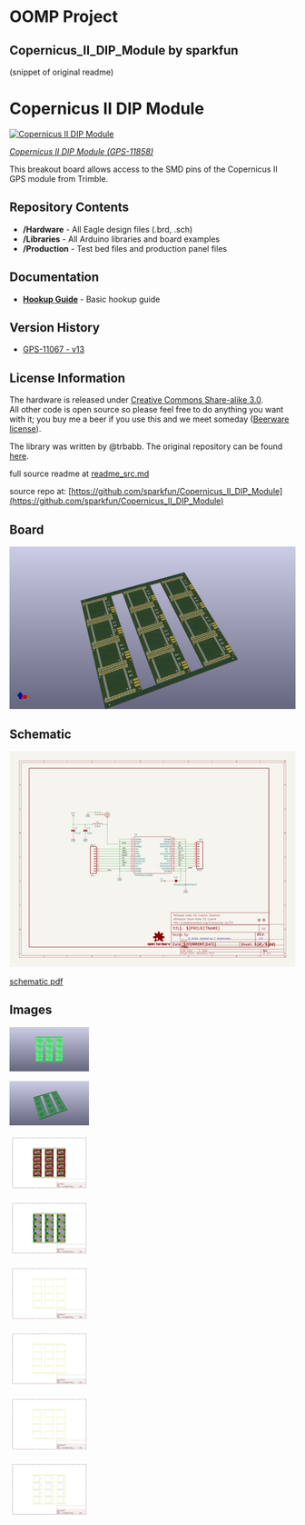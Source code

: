 # OOMP Project  
## Copernicus_II_DIP_Module  by sparkfun  
  
(snippet of original readme)  
  
Copernicus II DIP Module  
========================  
  
[![Copernicus II DIP Module]( https://dlnmh9ip6v2uc.cloudfront.net/images/products/1/1/8/5/8/11858-01_medium.jpg)](https://www.sparkfun.com/products/11858)  
  
[*Copernicus II DIP Module (GPS-11858)*](https://www.sparkfun.com/products/11858)  
  
This breakout board allows access to the SMD pins of the Copernicus II GPS module from Trimble.   
  
Repository Contents  
-------------------  
* **/Hardware** - All Eagle design files (.brd, .sch)  
* **/Libraries** - All Arduino libraries and board examples  
* **/Production** - Test bed files and production panel files  
  
Documentation  
-------------------  
* **[Hookup Guide](https://learn.sparkfun.com/tutorials/copernicus-ii-hookup-guide)** - Basic hookup guide  
  
Version History  
---------------  
* [GPS-11067 - v13](https://github.com/sparkfun/Copernicus_II_DIP_Module/tree/79d04dc032e8ecc2a1069bf3677cde6e07c77bf1)  
  
License Information  
-------------------  
The hardware is released under [Creative Commons Share-alike 3.0](http://creativecommons.org/licenses/by-sa/3.0/).   
All other code is open source so please feel free to do anything you want with it; you buy me a beer if you use this and we meet someday ([Beerware license](http://en.wikipedia.org/wiki/Beerware)).  
  
The library was written by @trbabb. The original repository can be found [here](https://github.com/trbabb/copernicus).   
  
  full source readme at [readme_src.md](readme_src.md)  
  
source repo at: [https://github.com/sparkfun/Copernicus_II_DIP_Module](https://github.com/sparkfun/Copernicus_II_DIP_Module)  
## Board  
  
[![working_3d.png](working_3d_600.png)](working_3d.png)  
## Schematic  
  
[![working_schematic.png](working_schematic_600.png)](working_schematic.png)  
  
[schematic pdf](working_schematic.pdf)  
## Images  
  
[![working_3D_bottom.png](working_3D_bottom_140.png)](working_3D_bottom.png)  
  
[![working_3D_top.png](working_3D_top_140.png)](working_3D_top.png)  
  
[![working_assembly_page_01.png](working_assembly_page_01_140.png)](working_assembly_page_01.png)  
  
[![working_assembly_page_02.png](working_assembly_page_02_140.png)](working_assembly_page_02.png)  
  
[![working_assembly_page_03.png](working_assembly_page_03_140.png)](working_assembly_page_03.png)  
  
[![working_assembly_page_04.png](working_assembly_page_04_140.png)](working_assembly_page_04.png)  
  
[![working_assembly_page_05.png](working_assembly_page_05_140.png)](working_assembly_page_05.png)  
  
[![working_assembly_page_06.png](working_assembly_page_06_140.png)](working_assembly_page_06.png)  
